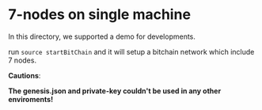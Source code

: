 # 7-nodes on single machine

In this directory, we supported a demo for developments.

run `source startBitChain` and it will setup a bitchain network which include 7 nodes.


**Cautions**:

**The genesis.json and private-key couldn't be used in any other enviroments!**
